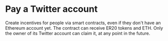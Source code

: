 # Pay a Twitter account
Create incentives for people via smart contracts, even if they don't have an Ethereum account yet.
The contract can receive ER20 tokens and ETH. Only the owner of its Twitter account can claim it, at any point in the future.
